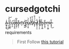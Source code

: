 # cursedgotchi
A̵̢̳̹̳̾͜ ̷̧͎͚͙̐̍̉̄͝c̵̦̩͓̼̗̀̉ù̴̖̞̯̚ś̷̭̗̼̞̰̅̕t̶̢̰̟͕̂͒͆o̶̭̥̠̩͌m̸̤̜̄ ̴̧̻͚͂͝c̶̺̩̭̈̕ủ̴̡͔̼͙̈́̀r̸̔̒̊̌͘ͅs̸̢͋̎͑͐̄è̵̱̞̗͗́̈́͋ḑ̸͓͔̗̫͆̈ ̸͕̦͕̩̯̽̊̇͑̆ẗ̸͔̤̌h̵͇͓̦̖̻͋ȅ̵͓̝̬̝̃m̶̧͉̹̖͇͘e̵͉̱̟̔̅͜

requirements
>First
>Follow [this tutorial](https://github.com/roodriiigooo/PWNAGOTCHI-CUSTOM-FACES-MOD/tree/main#pwnagotchi-v155---custom-faces-mod-_)
>

